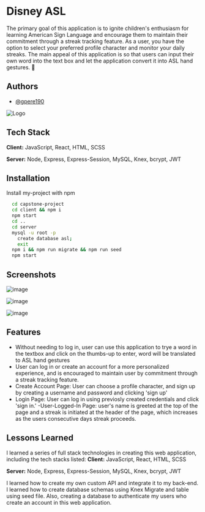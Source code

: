 # Disney ASL

The primary goal of this application is to ignite children's enthusiasm for learning American Sign Language and encourage them to maintain their commitment through a streak tracking feature. As a user, you have the option to select your preferred profile character and monitor your daily streaks. The main appeal of this application is so that users can input their own word into the text box and let the application convert it into ASL hand gestures. 🤟

## Authors

- [@gpere190](https://www.github.com/gpere190)

![Logo](https://user-images.githubusercontent.com/41925770/275376322-f03d39a1-5228-440f-b715-076af467180f.png)

## Tech Stack

**Client:** JavaScript, React, HTML, SCSS

**Server:** Node, Express, Express-Session, MySQL, Knex, bcrypt, JWT

## Installation

Install my-project with npm

```bash
  cd capstone-project
  cd client && npm i
  npm start
  cd ..
  cd server
  mysql -u root -p
    create database asl;
    exit
  npm i && npm run migrate && npm run seed
  npm start
```

## Screenshots

![image](https://github.com/gpere190/Capstone-Project/assets/41925770/496ae607-7b81-4d1d-b1af-1719fc2c33c6)

![image](https://github.com/gpere190/Capstone-Project/assets/41925770/12bf66f0-2581-45a9-a418-f96df147ff59)

![image](https://github.com/gpere190/Capstone-Project/assets/41925770/90c0b857-b61a-4e05-90de-2348b1a3b7d3)

## Features

- Without needing to log in, user can use this application to trye a word in the textbox and click on the thumbs-up to enter, word will be translated to ASL hand gestures
- User can log in or create an account for a more personalized experience, and is encouraged to maintain user by commitment through a streak tracking feature.
- Create Account Page: User can choose a profile character, and sign up by creating a username and password and clicking 'sign up'
- Login Page: User can log in using previosly created credentials and click 'sign in.'
  -User-Logged-In Page: user's name is greeted at the top of the page and a streak is initiated at the header of the page, which increases as the users consecutive days streak proceeds.

## Lessons Learned

I learned a series of full stack technologies in creating this web application, including the tech stacks listed:
**Client:** JavaScript, React, HTML, SCSS

**Server:** Node, Express, Express-Session, MySQL, Knex, bcrypt, JWT

I learned how to create my own custom API and integrate it to my back-end. I learned how to create database schemas using Knex Migrate and table using seed file. Also, creating a database to authenticate my users who create an account in this web application.
